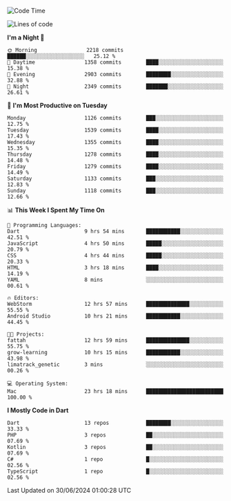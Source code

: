 <!--START_SECTION:waka-->
![Code Time](http://img.shields.io/badge/Code%20Time-594%20hrs%2029%20mins-blue)

![Lines of code](https://img.shields.io/badge/From%20Hello%20World%20I%27ve%20Written-2.8%20million%20lines%20of%20code-blue)

**I'm a Night 🦉** 

```text
🌞 Morning                2218 commits        ██████░░░░░░░░░░░░░░░░░░░   25.12 % 
🌆 Daytime                1358 commits        ████░░░░░░░░░░░░░░░░░░░░░   15.38 % 
🌃 Evening                2903 commits        ████████░░░░░░░░░░░░░░░░░   32.88 % 
🌙 Night                  2349 commits        ███████░░░░░░░░░░░░░░░░░░   26.61 % 
```
📅 **I'm Most Productive on Tuesday** 

```text
Monday                   1126 commits        ███░░░░░░░░░░░░░░░░░░░░░░   12.75 % 
Tuesday                  1539 commits        ████░░░░░░░░░░░░░░░░░░░░░   17.43 % 
Wednesday                1355 commits        ████░░░░░░░░░░░░░░░░░░░░░   15.35 % 
Thursday                 1278 commits        ████░░░░░░░░░░░░░░░░░░░░░   14.48 % 
Friday                   1279 commits        ████░░░░░░░░░░░░░░░░░░░░░   14.49 % 
Saturday                 1133 commits        ███░░░░░░░░░░░░░░░░░░░░░░   12.83 % 
Sunday                   1118 commits        ███░░░░░░░░░░░░░░░░░░░░░░   12.66 % 
```


📊 **This Week I Spent My Time On** 

```text
💬 Programming Languages: 
Dart                     9 hrs 54 mins       ███████████░░░░░░░░░░░░░░   42.51 % 
JavaScript               4 hrs 50 mins       █████░░░░░░░░░░░░░░░░░░░░   20.79 % 
CSS                      4 hrs 44 mins       █████░░░░░░░░░░░░░░░░░░░░   20.33 % 
HTML                     3 hrs 18 mins       ████░░░░░░░░░░░░░░░░░░░░░   14.19 % 
YAML                     8 mins              ░░░░░░░░░░░░░░░░░░░░░░░░░   00.61 % 

🔥 Editors: 
WebStorm                 12 hrs 57 mins      ██████████████░░░░░░░░░░░   55.55 % 
Android Studio           10 hrs 21 mins      ███████████░░░░░░░░░░░░░░   44.45 % 

🐱‍💻 Projects: 
fattah                   12 hrs 59 mins      ██████████████░░░░░░░░░░░   55.75 % 
grow-learning            10 hrs 15 mins      ███████████░░░░░░░░░░░░░░   43.98 % 
limatrack_genetic        3 mins              ░░░░░░░░░░░░░░░░░░░░░░░░░   00.26 % 

💻 Operating System: 
Mac                      23 hrs 18 mins      █████████████████████████   100.00 % 
```

**I Mostly Code in Dart** 

```text
Dart                     13 repos            ████████░░░░░░░░░░░░░░░░░   33.33 % 
PHP                      3 repos             ██░░░░░░░░░░░░░░░░░░░░░░░   07.69 % 
Kotlin                   3 repos             ██░░░░░░░░░░░░░░░░░░░░░░░   07.69 % 
C#                       1 repo              █░░░░░░░░░░░░░░░░░░░░░░░░   02.56 % 
TypeScript               1 repo              █░░░░░░░░░░░░░░░░░░░░░░░░   02.56 % 
```




 Last Updated on 30/06/2024 01:00:28 UTC
<!--END_SECTION:waka-->
